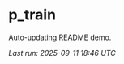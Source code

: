 # p_train

Auto-updating README demo.

<!--START_SECTION:status-->
_Last run: 2025-09-11 18:46 UTC_
<!--END_SECTION:status-->









































































































































































































































































































































































































































































